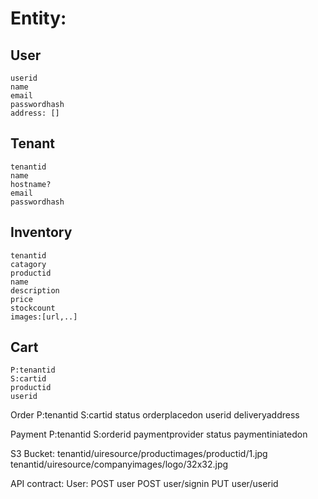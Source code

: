 # Entity:
## User
	userid
	name
	email
	passwordhash
	address: []
## Tenant
	tenantid
	name
	hostname?
	email
	passwordhash
## Inventory
	tenantid
	catagory
	productid
	name
	description
	price
	stockcount
	images:[url,..]
## Cart
	P:tenantid
	S:cartid
	productid
	userid
Order
	P:tenantid
	S:cartid
	status
	orderplacedon
	userid
	deliveryaddress
	
Payment
	P:tenantid
	S:orderid
	paymentprovider
	status
	paymentiniatedon

S3 Bucket:
	tenantid/uiresource/productimages/productid/1.jpg
	tenantid/uiresource/companyimages/logo/32x32.jpg

API contract:
User:
POST user
POST user/signin
PUT user/userid

